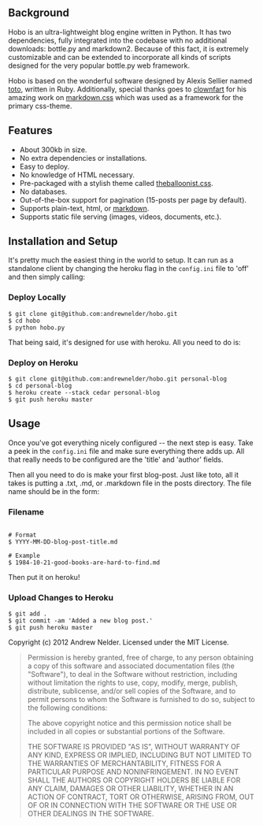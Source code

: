 ## Background

Hobo is an ultra-lightweight blog engine written in Python.  It has two
dependencies, fully integrated into the codebase with no additional
downloads: bottle.py and markdown2.  Because of this fact, it is
extremely customizable and can be extended to incorporate all kinds of
scripts designed for the very popular bottle.py web framework.

Hobo is based on the wonderful software designed by Alexis Sellier named
[toto](http://www.cloudhead.io/toto), written in Ruby.  Additionally,
special thanks goes to [clownfart](http://www.github.com/clownfart) for
his amazing work on
[markdown.css](https://github.com/clownfart/Markdown-CSS) which was used as a framework for the primary css-theme.

## Features

- About 300kb in size.
- No extra dependencies or installations.
- Easy to deploy.
- No knowledge of HTML necessary.
- Pre-packaged with a stylish theme called [theballoonist.css](http://www.imdb.com/title/tt0633266/).
- No databases.
- Out-of-the-box support for pagination (15-posts per page by default).
- Supports plain-text, html, or [markdown](http://daringfireball.net/projects/markdown/).
- Supports static file serving (images, videos, documents, etc.).

## Installation and Setup

It's pretty much the easiest thing in the world to setup.  It can run as
a standalone client by changing the heroku flag in the ```config.ini```
file to 'off' and then simply calling:


### Deploy Locally
```
$ git clone git@github.com:andrewnelder/hobo.git
$ cd hobo
$ python hobo.py
```

That being said, it's designed for use with heroku.  All you need to do
is:


### Deploy on Heroku

```
$ git clone git@github.com:andrewnelder/hobo.git personal-blog
$ cd personal-blog
$ heroku create --stack cedar personal-blog
$ git push heroku master
```


## Usage

Once you've got everything nicely configured -- the next step is easy.
Take a peek in the ```config.ini``` file and make sure everything there
adds up.  All that really needs to be configured are the 'title' and
'author' fields.

Then all you need to do is make your first blog-post.  Just like toto,
all it takes is putting a .txt, .md, or .markdown file in the posts
directory.  The file name should be in the form:

### Filename
```

# Format
$ YYYY-MM-DD-blog-post-title.md

# Example
$ 1984-10-21-good-books-are-hard-to-find.md

```

Then put it on heroku!

### Upload Changes to Heroku
```
$ git add .
$ git commit -am 'Added a new blog post.'
$ git push heroku master
```

Copyright (c) 2012 Andrew Nelder.  Licensed under the MIT License.

>Permission is hereby granted, free of charge, to any person obtaining a copy of
this software and associated documentation files (the "Software"), to deal in
the Software without restriction, including without limitation the rights to
use, copy, modify, merge, publish, distribute, sublicense, and/or sell copies
of the Software, and to permit persons to whom the Software is furnished to do
so, subject to the following conditions:
>
>The above copyright notice and this permission notice shall be included in all
copies or substantial portions of the Software.
>
>THE SOFTWARE IS PROVIDED "AS IS", WITHOUT WARRANTY OF ANY KIND, EXPRESS OR
IMPLIED, INCLUDING BUT NOT LIMITED TO THE WARRANTIES OF MERCHANTABILITY,
FITNESS FOR A PARTICULAR PURPOSE AND NONINFRINGEMENT. IN NO EVENT SHALL THE
AUTHORS OR COPYRIGHT HOLDERS BE LIABLE FOR ANY CLAIM, DAMAGES OR OTHER
LIABILITY, WHETHER IN AN ACTION OF CONTRACT, TORT OR OTHERWISE, ARISING FROM,
OUT OF OR IN CONNECTION WITH THE SOFTWARE OR THE USE OR OTHER DEALINGS IN THE
SOFTWARE.
```
